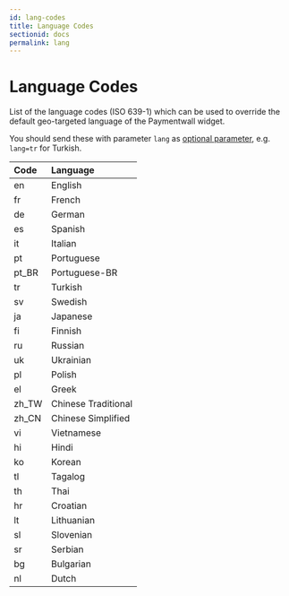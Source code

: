 ```yaml
---
id: lang-codes
title: Language Codes
sectionid: docs
permalink: lang
---
```


# Language Codes

List of the language codes (ISO 639-1) which can be used to override the default geo-targeted language of the Paymentwall widget.

You should send these with parameter ```lang``` as [optional parameter](/paymentwall.github.io/API-Reference#section-payalto-optional-parameter), e.g. ```lang=tr``` for Turkish.

| Code | Language |
|:---|:---|
| en | English |
| fr | French |
| de | German |
| es | Spanish |
| it | Italian |
| pt | Portuguese |
| pt_BR | Portuguese-BR |
| tr | Turkish |
| sv | Swedish |
| ja | Japanese |
| fi | Finnish |
| ru | Russian |
| uk | Ukrainian |
| pl | Polish |
| el | Greek |
| zh_TW | Chinese Traditional |
| zh_CN | Chinese Simplified |
| vi | Vietnamese |
| hi | Hindi |
| ko | Korean |
| tl | Tagalog |
| th | Thai |
| hr | Croatian |
| lt | Lithuanian |
| sl | Slovenian |
| sr | Serbian |
| bg | Bulgarian |
| nl | Dutch |